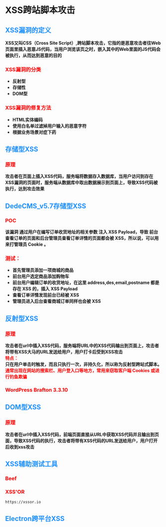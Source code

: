 # XSS跨站脚本攻击
## <font color = #1E90FF>XSS漏洞的定义</font>
__XSS又叫CSS（Cross Site Script）,跨站脚本攻击，它指的是恶意攻击者往Web页面里插入恶意JS代码，当用户浏览该页之时，嵌入其中的Web里面的JS代码会被执行，从而达到恶意的目的__

### <font color = #FF0000>XSS漏洞的分类</font>
- **反射型**
- **存储性**
- **DOM型**

### <font color = #FF0000>XSS漏洞的修复方法</font>
- **HTML实体编码**
- **使用白名单过滤掉用户输入的恶意字符**
- **根据业务场景对症下药**

## <font color = #1E90FF>存储型XSS</font>
### <font color = #FF0000>原理</font>
__攻击者在页面上插入XSS代码，服务端将数据存入数据库，当用户访问到存在XSS漏洞的页面时，服务端从数据库中取出数据展示到页面上，导致XSS代码被执行，达到攻击效果__

## <font color = #1E90FF>DedeCMS_v5.7存储型XSS</font>
### <font color = #FF0000>POC</font>
**该漏洞 通过用户在编写订单收货地址的相关参数 注入 XSS Payload，导致 前台查看订单的页面和后台管理员查看订单详情的页面都会被 XSS，所以说，可以用来打管理员 Cookie 。**

### <font color = #FF0000>测试：</font>

- **首先管理员添加一项商城的商品**
- **前台用户选定商品添加购物车**
- **前台用户编辑订单的收货地址，在这里 address,des,email,postname 都是存在 XSS 的，插入 XSS Payload**
- **查看订单详情发现前台已经被 XSS**
- **管理员进入后台查看商城订单同样也会被 XSS**

## <font color = #1E90FF>反射型XSS</font>
### <font color = #FF0000>原理</font>
__攻击者在url中插入XSS代码，服务端将URL中的XSS代码输出到页面上，攻击者将带有XSS大马的URL发送给用户，用户打卡后受到XSS攻击<BR><font color = #FF0000>特点：</font><BR>只在用户单击时触发，而且只执行一次，非持久化，所以称为反射型跨站式脚本。<BR><font color = #FF0000>通常出现在网站的搜索栏、用户登入口等地方，常用来窃取客户端 Cookies 或进行钓鱼欺骗</font>__


### <font color = #FF0000>WordPress Brafton 3.3.10</font>


## <font color = #1E90FF>DOM型XSS</font>
### <font color = #FF0000>原理</font>
__攻击者在url中插入XSS代码，前端页面直接从URL中获取XSS代码并且输出到页面，导致XSS代码的执行，攻击者将带有XSS代码的URL发送给用户，用户打开后收到xss攻击__

## <font color = #1E90FF>XSS辅助测试工具</font>
### <font color = #FF0000>Beef</font>
### <font color = #FF0000>XSS'OR</font>
```
https://xssor.io

```

## <font color = #1E90FF>Electron跨平台XSS</font>
